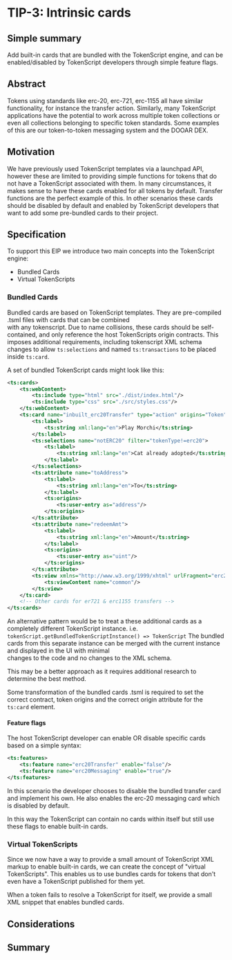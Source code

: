 # TIP-3: Intrinsic cards

## Simple summary

Add built-in cards that are bundled with the TokenScript engine, 
and can be enabled/disabled by TokenScript developers through simple feature flags.

## Abstract

Tokens using standards like erc-20, erc-721, erc-1155 all have similar functionality, for instance the transfer action. 
Similarly, many TokenScript applications have the potential to work across multiple token collections or even all 
collections belonging to specific token standards. Some examples of this are our token-to-token messaging system and the 
DOOAR DEX.

## Motivation

We have previously used TokenScript templates via a launchpad API, however these are limited to providing simple functions 
for tokens that do not have a TokenScript associated with them. In many circumstances, it makes sense to have these cards 
enabled for all tokens by default. Transfer functions are the perfect example of this. In other scenarios these cards 
should be disabled by default and enabled by TokenScript developers that want to add some pre-bundled cards to their 
project.

## Specification

To support this EIP we introduce two main concepts into the TokenScript engine: 

- Bundled Cards
- Virtual TokenScripts

### Bundled Cards

Bundled cards are based on TokenScript templates. They are pre-compiled .tsml files with cards that can be combined  
with any tokenscript. Due to name collisions, these cards should be self-contained, and only reference the host TokenScripts 
origin contracts. This imposes additional requirements, including tokenscript XML schema changes to allow `ts:selections` and named `ts:transactions` to be placed inside `ts:card`.

A set of bundled TokenScript cards might look like this:
```xml
<ts:cards>
    <ts:webContent>
        <ts:include type="html" src="./dist/index.html"/>
        <ts:include type="css" src="./src/styles.css"/>
    </ts:webContent>
    <ts:card name="inbuilt_erc20Transfer" type="action" origins="Token" exclude="notERC20">
        <ts:label>
            <ts:string xml:lang="en">Play Morchi</ts:string>
        </ts:label>
        <ts:selections name="notERC20" filter="tokenType!=erc20">
            <ts:label>
                <ts:string xml:lang="en">Cat already adopted</ts:string>
            </ts:label>
        </ts:selections>
        <ts:attribute name="toAddress">
            <ts:label>
                <ts:string xml:lang="en">To</ts:string>
            </ts:label>
            <ts:origins>
                <ts:user-entry as="address"/>
            </ts:origins>
        </ts:attribute>
        <ts:attribute name="redeemAmt">
            <ts:label>
                <ts:string xml:lang="en">Amount</ts:string>
            </ts:label>
            <ts:origins>
                <ts:user-entry as="uint"/>
            </ts:origins>
        </ts:attribute>
        <ts:view xmlns="http://www.w3.org/1999/xhtml" urlFragment="erc20Transfer">
            <ts:viewContent name="common"/>
        </ts:view>
    </ts:card>
    <!-- Other cards for er721 & erc1155 transfers -->
</ts:cards>
```

An alternative pattern would be to treat a these additional cards as a completely different TokenScript instance.
i.e. `tokenScript.getBundledTokenScriptInstance() => TokenScript`
The bundled cards from this separate instance can be merged with the current instance and displayed in the UI with minimal  
changes to the code and no changes to the XML schema.

This may be a better approach as it requires additional research to determine the best method.

Some transformation of the bundled cards .tsml is required to set the correct contract, token origins and the correct 
origin attribute for the `ts:card` element.

#### Feature flags

The host TokenScript developer can enable OR disable specific cards based on a simple syntax:

```xml
<ts:features>
    <ts:feature name="erc20Transfer" enable="false"/>
    <ts:feature name="erc20Messaging" enable="true"/>
</ts:features>
```

In this scenario the developer chooses to disable the bundled transfer card and implement his own.
He also enables the erc-20 messaging card which is disabled by default.

In this way the TokenScript can contain no cards within itself but still use these flags to enable built-in 
cards. 

### Virtual TokenScripts

Since we now have a way to provide a small amount of TokenScript XML markup to enable built-in cards, we can create 
the concept of "virtual TokenScripts". This enables us to use bundles cards for tokens that don't even have a 
TokenScript published for them yet. 

When a token fails to resolve a TokenScript for itself, we provide a small XML snippet that enables bundled cards. 

## Considerations

## Summary
